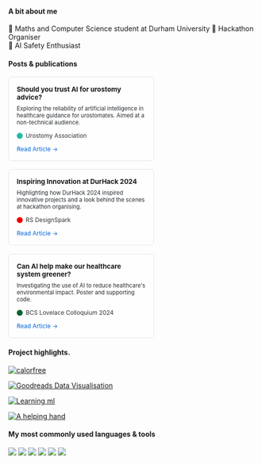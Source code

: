 #### A bit about me
🔭 Maths and Computer Science student at Durham University
👾 Hackathon Organiser   
🤖 AI Safety Enthusiast  


#### Posts & publications
<div style="border: 1px solid #e4e4e4; border-radius: 8px; background-color: #fefefe; padding: 16px; width: 260px; margin-bottom: 16px;">
  <div style="display: flex; align-items: center; gap: 6px; margin-bottom: 8px;">
      <path fill="#6a737d" d="..."/>
    </svg>
    <span style="font-weight: bold; font-size: 0.95em;">Should you trust AI for urostomy advice?</span>
  </div>
  <div style="font-size: 0.8em; color: #24292e; margin-bottom: 12px;">
    Exploring the reliability of artificial intelligence in healthcare guidance for urostomates. Aimed at a non-technical audience.
  </div>
  <div style="display: flex; align-items: center; gap: 6px; font-size: 0.85em; color: #333;">
    <span style="height: 12px; width: 12px; border-radius: 50%; background-color: #24b9ab; display: inline-block;"></span>
    Urostomy Association
  </div>
  <a href="https://urostomyassociation.org.uk/information-pages/should-you-trust-ai/" target="_blank" style="display: inline-block; margin-top: 12px; font-size: 0.85em; color: #0366d6; text-decoration: none;">Read Article →</a>
</div>

<div style="display: flex; flex-wrap: wrap; gap: 16px;">

  <!-- UA -->


  <!-- RS -->
  <div style="border: 1px solid #e4e4e4; border-radius: 8px; background-color: #fefefe; padding: 16px; width: 260px;">
      <div style="display: flex; align-items: center; gap: 6px; margin-bottom: 8px;">
        <div style="font-weight: bold; font-size: 0.95em;">Inspiring Innovation at DurHack 2024</div>
      </div>
      <div style="font-size: 0.8em; color: #24292e; margin-bottom: 12px;">
        Highlighting how DurHack 2024 inspired innovative projects and a look behind the scenes at hackathon organising.
      </div>
      <div style="display: flex; align-items: center; gap: 6px; font-size: 0.85em; color: #333;">
        <span style="height: 12px; width: 12px; border-radius: 50%; background-color: #ef0000; display: inline-block;"></span>
        RS DesignSpark
      </div>
      <a href="https://www.rs-online.com/designspark/inspiring-innovation-at-durhack-2024" target="_blank" style="display: inline-block; margin-top: 12px; font-size: 0.85em; color: #0366d6; text-decoration: none;">Read Article →</a>
  </div>

</div>   
<br>
<!-- BCS -->
  <div style="border: 1px solid #e4e4e4; border-radius: 8px; background-color: #fefefe; padding: 16px; width: 260px;">
      <div style="display: flex; align-items: center; gap: 6px; margin-bottom: 8px;">
        <div style="font-weight: bold; font-size: 0.95em;">Can AI help make our healthcare system greener?</div>
      </div>
      <div style="font-size: 0.8em; color: #24292e; margin-bottom: 12px;">
        Investigating the use of AI to reduce healthcare's environmental impact. Poster and supporting code.
      </div>
      <div style="display: flex; align-items: center; gap: 6px; font-size: 0.85em; color: #333;">
        <span style="height: 12px; width: 12px; border-radius: 50%; background-color: #006633; display: inline-block;"></span>
        BCS Lovelace Colloquium 2024
      </div>
    <a href="https://github.com/technologeve/ai-healthcare-greener" target="_blank" style="display: inline-block; margin-top: 12px; font-size: 0.85em; color: #0366d6; text-decoration: none;">Read Article →</a>
  </div>

#### Project highlights. 
[![calorfree](https://github-readme-stats.vercel.app/api/pin/?username=technologeve&repo=calorfree&theme=graywhite)](https://github.com/technologeve/calorfree)

[![Goodreads Data Visualisation](https://github-readme-stats.vercel.app/api/pin/?username=technologeve&repo=goodreads-data-visualisation&theme=graywhite)](https://github.com/technologeve/goodreads-data-visualisation)

[![Learning ml](https://github-readme-stats.vercel.app/api/pin/?username=technologeve&repo=learning-ml&theme=graywhite)](https://github.com/technologeve/learning-ml)

[![A helping hand](https://github-readme-stats.vercel.app/api/pin/?username=technologeve&repo=a_helping_hand&theme=graywhite)](https://github.com/technologeve/a_helping_hand)


#### My most commonly used languages & tools
<p>
  <img src="https://img.shields.io/badge/Python-3776AB?style=for-the-badge&logo=python&logoColor=white" />
  <img src="https://img.shields.io/badge/MATLAB-0076A8?style=for-the-badge&logo=matlab&logoColor=white" />
  <img src="https://img.shields.io/badge/R-276DC3?style=for-the-badge&logo=r&logoColor=white" />
  <img src="https://img.shields.io/badge/Stan-CC0000?style=for-the-badge&logoColor=white" />
  <img src="https://img.shields.io/badge/Git-F05032?style=for-the-badge&logo=git&logoColor=white" />
  <img src="https://img.shields.io/badge/Linux-FCC624?style=for-the-badge&logo=linux&logoColor=black" />
</p>

